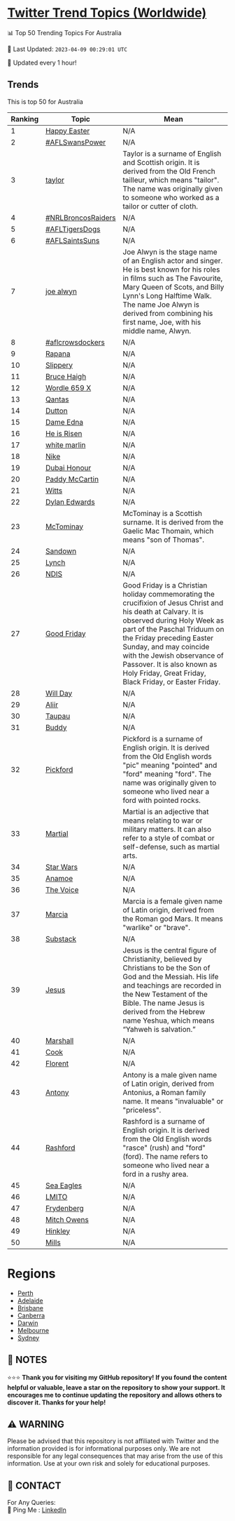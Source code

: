[Twitter Trend Topics (Worldwide)](https://github.com/ErcinDedeoglu/Twitter-Trend-Topics)
==========


📊 Top 50 Trending Topics For Australia

📆 Last Updated: `2023-04-09 00:29:01 UTC`

🔧 Updated every 1 hour!


## Trends

This is top 50 for Australia

| Ranking | Topic | Mean |
| ------- | ------------ | ------------ |
| 1 | [Happy Easter](http://twitter.com/search?q=Happy+Easter) | N/A |
| 2 | [#AFLSwansPower](http://twitter.com/search?q=%23AFLSwansPower) | N/A |
| 3 | [taylor](http://twitter.com/search?q=taylor) | Taylor is a surname of English and Scottish origin. It is derived from the Old French tailleur, which means "tailor". The name was originally given to someone who worked as a tailor or cutter of cloth. |
| 4 | [#NRLBroncosRaiders](http://twitter.com/search?q=%23NRLBroncosRaiders) | N/A |
| 5 | [#AFLTigersDogs](http://twitter.com/search?q=%23AFLTigersDogs) | N/A |
| 6 | [#AFLSaintsSuns](http://twitter.com/search?q=%23AFLSaintsSuns) | N/A |
| 7 | [joe alwyn](http://twitter.com/search?q=joe+alwyn) | Joe Alwyn is the stage name of an English actor and singer. He is best known for his roles in films such as The Favourite, Mary Queen of Scots, and Billy Lynn's Long Halftime Walk. The name Joe Alwyn is derived from combining his first name, Joe, with his middle name, Alwyn. |
| 8 | [#aflcrowsdockers](http://twitter.com/search?q=%23aflcrowsdockers) | N/A |
| 9 | [Rapana](http://twitter.com/search?q=Rapana) | N/A |
| 10 | [Slippery](http://twitter.com/search?q=Slippery) | N/A |
| 11 | [Bruce Haigh](http://twitter.com/search?q=Bruce+Haigh) | N/A |
| 12 | [Wordle 659 X](http://twitter.com/search?q=Wordle+659+X) | N/A |
| 13 | [Qantas](http://twitter.com/search?q=Qantas) | N/A |
| 14 | [Dutton](http://twitter.com/search?q=Dutton) | N/A |
| 15 | [Dame Edna](http://twitter.com/search?q=Dame+Edna) | N/A |
| 16 | [He is Risen](http://twitter.com/search?q=He+is+Risen) | N/A |
| 17 | [white marlin](http://twitter.com/search?q=white+marlin) | N/A |
| 18 | [Nike](http://twitter.com/search?q=Nike) | N/A |
| 19 | [Dubai Honour](http://twitter.com/search?q=Dubai+Honour) | N/A |
| 20 | [Paddy McCartin](http://twitter.com/search?q=Paddy+McCartin) | N/A |
| 21 | [Witts](http://twitter.com/search?q=Witts) | N/A |
| 22 | [Dylan Edwards](http://twitter.com/search?q=Dylan+Edwards) | N/A |
| 23 | [McTominay](http://twitter.com/search?q=McTominay) | McTominay is a Scottish surname. It is derived from the Gaelic Mac Thomain, which means "son of Thomas". |
| 24 | [Sandown](http://twitter.com/search?q=Sandown) | N/A |
| 25 | [Lynch](http://twitter.com/search?q=Lynch) | N/A |
| 26 | [NDIS](http://twitter.com/search?q=NDIS) | N/A |
| 27 | [Good Friday](http://twitter.com/search?q=Good+Friday) | Good Friday is a Christian holiday commemorating the crucifixion of Jesus Christ and his death at Calvary. It is observed during Holy Week as part of the Paschal Triduum on the Friday preceding Easter Sunday, and may coincide with the Jewish observance of Passover. It is also known as Holy Friday, Great Friday, Black Friday, or Easter Friday. |
| 28 | [Will Day](http://twitter.com/search?q=Will+Day) | N/A |
| 29 | [Aliir](http://twitter.com/search?q=Aliir) | N/A |
| 30 | [Taupau](http://twitter.com/search?q=Taupau) | N/A |
| 31 | [Buddy](http://twitter.com/search?q=Buddy) | N/A |
| 32 | [Pickford](http://twitter.com/search?q=Pickford) | Pickford is a surname of English origin. It is derived from the Old English words "pic" meaning "pointed" and "ford" meaning "ford". The name was originally given to someone who lived near a ford with pointed rocks. |
| 33 | [Martial](http://twitter.com/search?q=Martial) | Martial is an adjective that means relating to war or military matters. It can also refer to a style of combat or self-defense, such as martial arts. |
| 34 | [Star Wars](http://twitter.com/search?q=Star+Wars) | N/A |
| 35 | [Anamoe](http://twitter.com/search?q=Anamoe) | N/A |
| 36 | [The Voice](http://twitter.com/search?q=The+Voice) | N/A |
| 37 | [Marcia](http://twitter.com/search?q=Marcia) | Marcia is a female given name of Latin origin, derived from the Roman god Mars. It means "warlike" or "brave". |
| 38 | [Substack](http://twitter.com/search?q=Substack) | N/A |
| 39 | [Jesus](http://twitter.com/search?q=Jesus) | Jesus is the central figure of Christianity, believed by Christians to be the Son of God and the Messiah. His life and teachings are recorded in the New Testament of the Bible. The name Jesus is derived from the Hebrew name Yeshua, which means “Yahweh is salvation.” |
| 40 | [Marshall](http://twitter.com/search?q=Marshall) | N/A |
| 41 | [Cook](http://twitter.com/search?q=Cook) | N/A |
| 42 | [Florent](http://twitter.com/search?q=Florent) | N/A |
| 43 | [Antony](http://twitter.com/search?q=Antony) | Antony is a male given name of Latin origin, derived from Antonius, a Roman family name. It means "invaluable" or "priceless". |
| 44 | [Rashford](http://twitter.com/search?q=Rashford) | Rashford is a surname of English origin. It is derived from the Old English words "rasce" (rush) and "ford" (ford). The name refers to someone who lived near a ford in a rushy area. |
| 45 | [Sea Eagles](http://twitter.com/search?q=Sea+Eagles) | N/A |
| 46 | [LMITO](http://twitter.com/search?q=LMITO) | N/A |
| 47 | [Frydenberg](http://twitter.com/search?q=Frydenberg) | N/A |
| 48 | [Mitch Owens](http://twitter.com/search?q=Mitch+Owens) | N/A |
| 49 | [Hinkley](http://twitter.com/search?q=Hinkley) | N/A |
| 50 | [Mills](http://twitter.com/search?q=Mills) | N/A |



# Regions

* [Perth](</Australia/Perth.md>)
* [Adelaide](</Australia/Adelaide.md>)
* [Brisbane](</Australia/Brisbane.md>)
* [Canberra](</Australia/Canberra.md>)
* [Darwin](</Australia/Darwin.md>)
* [Melbourne](</Australia/Melbourne.md>)
* [Sydney](</Australia/Sydney.md>)



## 📝 NOTES

⭐⭐⭐ **Thank you for visiting my GitHub repository! If you found the content helpful or valuable, leave a star on the repository to show your support. It encourages me to continue updating the repository and allows others to discover it. Thanks for your help!**


## ⚠️ WARNING

Please be advised that this repository is not affiliated with Twitter and the information provided is for informational purposes only. We are not responsible for any legal consequences that may arise from the use of this information. Use at your own risk and solely for educational purposes.


## 📨 CONTACT

 For Any Queries:  
            🏓 Ping Me : [LinkedIn](https://www.linkedin.com/in/ercindedeoglu/)
